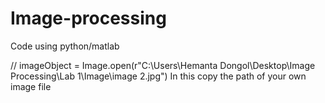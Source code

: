 # Image-processing
Code using python/matlab

// imageObject = Image.open(r"C:\Users\Hemanta Dongol\Desktop\Image Processing\Lab 1\Image\image 2.jpg")
In this copy the path of your own image file
